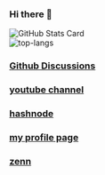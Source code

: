 ### Hi there 👋

![GitHub Stats Card](https://github-readme-stats.vercel.app/api?username=LeoAndo&show_icons=true&theme=highcontrast)<br>
![top-langs](https://github-readme-stats.vercel.app/api/top-langs/?username=LeoAndo&layout=compact&show_icons=true&theme=highcontrast)<br>

### [Github Discussions](https://github.com/LeoAndo/LeoAndo/discussions)

### [youtube channel](https://www.youtube.com/channel/UCRHmqbpPfcZrZjr4Zeiq4Tw)

### [hashnode](https://hashnode.com/@leoleo)

### [my profile page](https://leoando.github.io/flutter_my_profile_app)

### [zenn](https://zenn.dev/leoleo)
